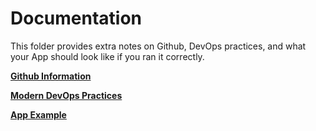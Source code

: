 # Documentation

This folder provides extra notes on Github, DevOps practices, and what your App should look like if you ran it correctly.

[**Github Information**](./Github%20Tips.md/)

[**Modern DevOps Practices**](./Github%20Tips.md/#modern-devops-practices)

[**App Example**](./App.md)

